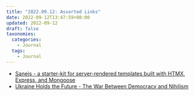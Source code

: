 ```yaml
---
title: "2022.09.12: Assorted Links"
date: 2022-09-12T13:47:59+08:00
updated: 2022-09-12
draft: false
taxonomies:
  categories:
    - Journal
  tags:
    - Journal
---
```


- [Sanejs - a starter-kit for server-rendered templates built with HTMX, Express, and Mongoose](https://www.sanejs.dev/docs/overview)
- [Ukraine Holds the Future - The War Between Democracy and Nihilism](https://www.foreignaffairs.com/ukraine/ukraine-war-democracy-nihilism-timothy-snyder)
